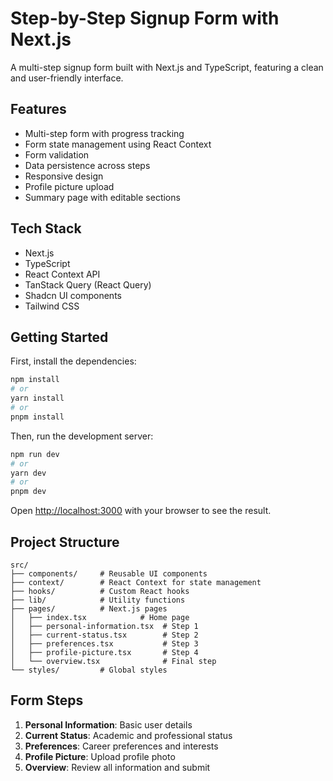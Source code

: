 # Step-by-Step Signup Form with Next.js

A multi-step signup form built with Next.js and TypeScript, featuring a clean and user-friendly interface.

## Features

- Multi-step form with progress tracking
- Form state management using React Context
- Form validation
- Data persistence across steps
- Responsive design
- Profile picture upload
- Summary page with editable sections

## Tech Stack

- Next.js
- TypeScript
- React Context API
- TanStack Query (React Query)
- Shadcn UI components
- Tailwind CSS

## Getting Started

First, install the dependencies:

```bash
npm install
# or
yarn install
# or
pnpm install
```

Then, run the development server:

```bash
npm run dev
# or
yarn dev
# or
pnpm dev
```

Open [http://localhost:3000](http://localhost:3000) with your browser to see the result.

## Project Structure

```
src/
├── components/     # Reusable UI components
├── context/        # React Context for state management
├── hooks/          # Custom React hooks
├── lib/            # Utility functions
├── pages/          # Next.js pages
│   ├── index.tsx            # Home page
│   ├── personal-information.tsx  # Step 1
│   ├── current-status.tsx        # Step 2
│   ├── preferences.tsx           # Step 3
│   ├── profile-picture.tsx       # Step 4
│   └── overview.tsx              # Final step
└── styles/         # Global styles
```

## Form Steps

1. **Personal Information**: Basic user details
2. **Current Status**: Academic and professional status
3. **Preferences**: Career preferences and interests
4. **Profile Picture**: Upload profile photo
5. **Overview**: Review all information and submit
